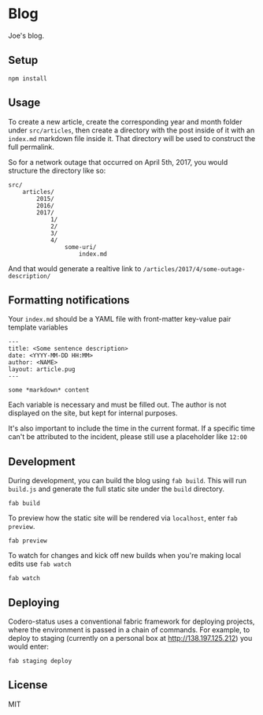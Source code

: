 # Blog

Joe's blog. 

## Setup

`npm install`

## Usage

To create a new article, create the corresponding year and month folder under `src/articles`, then create a directory with the post inside of it with an `index.md` markdown file inside it. That directory will be used to construct the full permalink.

So for a network outage that occurred on April 5th, 2017, you would structure the directory like so:

```
src/
	articles/
		2015/
		2016/
		2017/
			1/
			2/
			3/
			4/
				some-uri/
					index.md
```

And that would generate a realtive link to `/articles/2017/4/some-outage-description/`

## Formatting notifications

Your `index.md` should be a YAML file with front-matter key-value pair template variables

```
---
title: <Some sentence description>
date: <YYYY-MM-DD HH:MM>
author: <NAME>
layout: article.pug
---

some *markdown* content
```
Each variable is necessary and must be filled out. The author is not displayed on the site, but kept for internal purposes.

It's also important to include the time in the current format. If a specific time can't be attributed to the incident, please still use a placeholder like `12:00`

## Development

During development, you can build the blog using `fab build`. This will run `build.js` and generate the full static site under the `build` directory.

```
fab build
```

To preview how the static site will be rendered via `localhost`, enter `fab preview`.

```
fab preview
```

To watch for changes and kick off new builds when you're making local edits use `fab watch`

```
fab watch
```

## Deploying

Codero-status uses a conventional fabric framework for deploying projects, where the environment is passed in a chain of commands. For example, to deploy to staging (currently on a personal box at http://138.197.125.212) you would enter:

```
fab staging deploy
```


## License

MIT